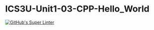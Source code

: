 # ICS3U-Unit1-03-CPP-Hello_World

[![GitHub's Super Linter](https://github.com/liam-fletcher1/ICS3U-Unit1-03-CPP-Hello_World/workflows/GitHub's%20Super%20Linter/badge.svg)](https://github.com/liam-fletcher1/ICS3U-Unit1-03-CPP-Hello_World/actions)
